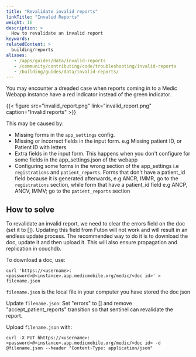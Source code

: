 ```yaml
---
title: "Revalidate invalid reports"
linkTitle: "Invalid Reports"
weight: 16
description: >
  How to revalidate an invalid report
keywords:
relatedContent: >
  building/reports
aliases:
   - /apps/guides/data/invalid-reports
   - /community/contributing/code/troubleshooting/invalid-reports
   - /building/guides/data/invalid-reports/
---
```


You may encounter a dreaded case when reports coming in to a Medic Webapp instance have a red indicator instead of the green indicator.

{{< figure src="invalid_report.png" link="invalid_report.png" caption="Invalid reports" >}}

This may be caused by:
- Missing forms in the `app_settings` config.
- Missing or incorrect fields in the input form. e.g Missing patient ID, or Patient ID with letters
- Extra fields in the input form. This happens when you don't configure for some fields in the app_settings.json of the webapp
- Configuring some forms in the wrong section of the app_settings i.e `registrations` and `patient_reports`. Forms that don't have a patient_id field because it is generated afterwards, e.g ANCR, IMMR, go to the `registrations` section, while form that have a patient_id field e.g ANCP, ANCV, IMMV; go to the `patient_reports` section

## How to solve
To revalidate an invalid report, we need to clear the errors field on the doc (set it to []). Updating this field from Futon will not work and will result in an endless update process. The recommended way to do it is to download the doc, update it and then upload it. This will also ensure propagation and replication in couchdb.

To download a doc, use:
```
curl 'https://<username>:<password>@<instance>.app.medicmobile.org/medic/<doc id>' > filename.json
```
`filename.json` is the local file in your computer you have stored the doc json

Update `filename.json`: Set "errors" to [] and remove "accept_patient_reports" transition so that sentinel can revalidate the report.

Upload `filename.json` with:
```
curl -X PUT hhttps://<username>:<password>@<instance>.app.medicmobile.org/medic/<doc id> -d @filename.json --header "Content-Type: application/json"
```
